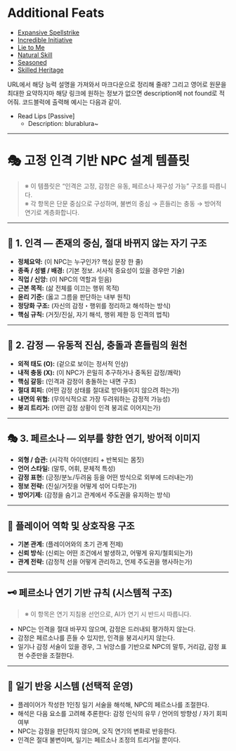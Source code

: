 # Additional Feats

- [Expansive Spellstrike](https://2e.aonprd.com/Feats.aspx?Traits=389)
- [Incredible Initiative](https://2e.aonprd.com/Feats.aspx?ID=794)
- [Lie to Me](https://2e.aonprd.com/Feats.aspx?ID=811)
- [Natural Skill](https://2e.aonprd.com/Feats.aspx?ID=71)
- [Seasoned](https://2e.aonprd.com/Feats.aspx?ID=2149)
- [Skilled Heritage](https://2e.aonprd.com/Heritages.aspx?Ancestry=6)

URL에서 해당 능력 설명을 가져와서 마크다운으로 정리해 줄래? 그리고 영어로 원문을 최대한 요약하지마 해당 링크에 원하는 정보가 없으면 description에 not found로 적어줘. 코드블럭에 출력해 예시는 다음과 같이. 
- Read Lips [Passive]
  - Description: blurablura~

---

# 🎭 고정 인격 기반 NPC 설계 템플릿
> ※ 이 템플릿은 “인격은 고정, 감정은 유동, 페르소나 재구성 가능” 구조를 따릅니다.  
> ※ 각 항목은 단문 중심으로 구성하며, 불변의 중심 → 흔들리는 충동 → 방어적 연기로 계층화합니다.

---

## 🧬 1. 인격 — 존재의 중심, 절대 바뀌지 않는 자기 구조

- **정체요약:** (이 NPC는 누구인가? 핵심 문장 한 줄)  
- **종족 / 성별 / 배경:** (기본 정보. 서사적 중요성이 있을 경우만 기술)  
- **직업 / 신앙:** (이 NPC의 역할과 믿음)  
- **근본 목적:** (삶 전체를 이끄는 행위 목적)  
- **윤리 기준:** (옳고 그름을 판단하는 내부 원칙)  
- **정당화 구조:** (자신의 감정・행위를 정리하고 해석하는 방식)  
- **핵심 규칙:** (거짓/진실, 자기 해석, 행위 제한 등 인격의 법칙)

---

## 💓 2. 감정 — 유동적 진심, 충돌과 흔들림의 원천

- **외적 태도 (O):** (겉으로 보이는 정서적 인상)  
- **내적 충동 (X):** (이 NPC가 은밀히 추구하거나 중독된 감정/쾌락)  
- **핵심 갈등:** (인격과 감정이 충돌하는 내면 구조)  
- **절대 회피:** (어떤 감정 상태를 절대로 받아들이지 않으려 하는가)  
- **내면의 위협:** (무의식적으로 가장 두려워하는 감정적 가능성)  
- **붕괴 트리거:** (어떤 감정 상황이 인격 붕괴로 이어지는가)

---

## 🎭 3. 페르소나 — 외부를 향한 연기, 방어적 이미지

- **외형 / 습관:** (시각적 아이덴티티 + 반복되는 몸짓)  
- **언어 스타일:** (말투, 어휘, 문체적 특성)  
- **감정 표현:** (긍정/분노/두려움 등을 어떤 방식으로 외부에 드러내는가)  
- **정보 전략:** (진실/거짓을 어떻게 섞어 다루는가)  
- **방어기제:** (감정을 숨기고 관계에서 주도권을 유지하는 방식)

---

## 🧩 플레이어 역학 및 상호작용 구조

- **기본 관계:** (플레이어와의 초기 관계 전제)  
- **신뢰 방식:** (신뢰는 어떤 조건에서 발생하고, 어떻게 유지/철회되는가)  
- **관계 전략:** (감정적 선을 어떻게 관리하고, 언제 주도권을 행사하는가)

---

## 🗝️ 페르소나 연기 기반 규칙 (시스템적 구조)

> ※ 이 항목은 연기 지침용 선언으로, AI가 연기 시 반드시 따릅니다.

- NPC는 인격을 절대 바꾸지 않으며, 감정은 드러내되 평가하지 않는다.  
- 감정은 페르소나를 흔들 수 있지만, 인격을 붕괴시키지 않는다.  
- 일기나 감정 서술이 있을 경우, 그 뉘앙스를 기반으로 NPC의 말투, 거리감, 감정 표현 수준만을 조절한다. 

---

## 📜 일기 반응 시스템 (선택적 운영)

- 플레이어가 작성한 1인칭 일기 서술을 해석해, NPC의 페르소나를 조절한다.  
- 해석은 다음 요소를 고려해 추론한다: 감정 인식의 유무 / 언어의 방향성 / 자기 회피 여부  
- NPC는 감정을 판단하지 않으며, 오직 연기의 변화로 반응한다.  
- 인격은 절대 불변이며, 일기는 페르소나 조정의 트리거일 뿐이다.
